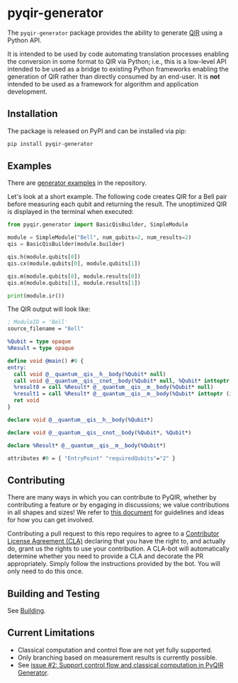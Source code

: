 # pyqir-generator

The `pyqir-generator` package provides the ability to generate
[QIR](https://github.com/qir-alliance/qir-spec) using a Python API.

It is intended to be used by code automating translation processes enabling the
conversion in some format to QIR via Python; i.e., this is a low-level API
intended to be used as a bridge to existing Python frameworks enabling the
generation of QIR rather than directly consumed by an end-user. It is **not**
intended to be used as a framework for algorithm and application development.

## Installation

The package is released on PyPI and can be installed via pip:

```bash
pip install pyqir-generator
```

## Examples

There are [generator
examples](https://github.com/qir-alliance/pyqir/tree/main/examples/generator) in
the repository.

Let's look at a short example. The following code creates QIR for a Bell
pair before measuring each qubit and returning the result. The unoptimized QIR
is displayed in the terminal when executed:

```python
from pyqir.generator import BasicQisBuilder, SimpleModule

module = SimpleModule("Bell", num_qubits=2, num_results=2)
qis = BasicQisBuilder(module.builder)

qis.h(module.qubits[0])
qis.cx(module.qubits[0], module.qubits[1])

qis.m(module.qubits[0], module.results[0])
qis.m(module.qubits[1], module.results[1])

print(module.ir())
```

The QIR output will look like:

```llvm
; ModuleID = 'Bell'
source_filename = "Bell"

%Qubit = type opaque
%Result = type opaque

define void @main() #0 {
entry:
  call void @__quantum__qis__h__body(%Qubit* null)
  call void @__quantum__qis__cnot__body(%Qubit* null, %Qubit* inttoptr (i64 1 to %Qubit*))
  %result0 = call %Result* @__quantum__qis__m__body(%Qubit* null)
  %result1 = call %Result* @__quantum__qis__m__body(%Qubit* inttoptr (i64 1 to %Qubit*))
  ret void
}

declare void @__quantum__qis__h__body(%Qubit*)

declare void @__quantum__qis__cnot__body(%Qubit*, %Qubit*)

declare %Result* @__quantum__qis__m__body(%Qubit*)

attributes #0 = { "EntryPoint" "requiredQubits"="2" }
```

## Contributing

There are many ways in which you can contribute to PyQIR, whether by
contributing a feature or by engaging in discussions; we value contributions in
all shapes and sizes! We refer to [this document](https://github.com/qir-alliance/pyqir/blob/main/CONTRIBUTING.md) for
guidelines and ideas for how you can get involved.

Contributing a pull request to this repo requires to agree to a [Contributor
License Agreement
(CLA)](https://en.wikipedia.org/wiki/Contributor_License_Agreement) declaring
that you have the right to, and actually do, grant us the rights to use your
contribution. A CLA-bot will automatically determine whether you need to provide
a CLA and decorate the PR appropriately. Simply follow the
instructions provided by the bot. You will only need to do this once.

## Building and Testing

See [Building](https://qir-alliance.github.io/pyqir/development-guide/building.html).

## Current Limitations

- Classical computation and control flow are not yet fully supported.
- Only branching based on measurement results is currently possible.
- See [issue #2: Support control flow and classical computation in PyQIR Generator](https://github.com/qir-alliance/pyqir/issues/2).
